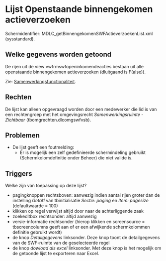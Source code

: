 # Lijst Openstaande binnengekomen actieverzoeken

Schermidentifier: MDLC_getBinnengekomenSWFActieverzoekenList.xml (sysstandard).

## Welke gegevens worden getoond

De rijen uit de view vwfrmswfopeninkomendeacties bestaan uit alle openstaande binnengekomen actieverzoeken (dluitgaand is F(alse)).

Zie: [Samenwerkingsfunctionaliteit](../../../../instellen_inrichten/samenwerkingsfunctionaliteit.md).

## Rechten

De lijst kan alleen opgevraagd worden door een medewerker die lid is van een rechtengroep met het omgevingsrecht _Samenwerkingsruimte - Zichtbaar_ (tbomgrechten.dlcomgswfvsb).

## Problemen

- De lijst geeft een foutmelding:
  - Er is mogelijk een zelf gedefinieerde schermindeling gebruikt (Schermkolomdefinitie onder Beheer) die niet valide is.

## Triggers

Welke zijn van toepassing op deze lijst?

- pagingknoppen rechtsboven: aanwezig indien aantal rijen groter dan de instelling _Getal1_ van tbinitialisatie _Sectie: paging_ en _Item: pagesize_ (defaultwaarde = 100)
- klikken op regel verwijst altijd door naar de achterliggende zaak
- zoekeditbox rechtsonder: altijd aanwezig
- versie-informatie rechtsonder (hierop klikken en screensource = tbscreencolumns geeft aan of er een afwijkende schermkolommen definitie gebruikt wordt)
- de knop _Detailgegevens_ linksonder. Deze knop toont de detailgegevens van de SWF-ruimte van de geselecteerde regel
- de knop _dowload als excel_ linksonder. Met deze knop is het mogelijk om de getoonde lijst te exporteren naar Excel.
